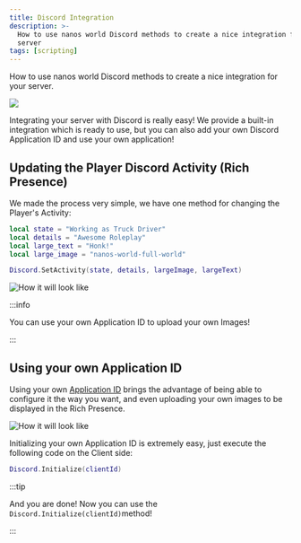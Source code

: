```yaml
---
title: Discord Integration
description: >-
  How to use nanos world Discord methods to create a nice integration for your
  server
tags: [scripting]
---
```



How to use nanos world Discord methods to create a nice integration for your server.

![](/img/docs/discord.webp)

Integrating your server with Discord is really easy! We provide a built-in integration which is ready to use, but you can also add your own Discord Application ID and use your own application!

## Updating the Player Discord Activity \(Rich Presence\)

We made the process very simple, we have one method for changing the Player's Activity:

```lua title="Client/Index.lua" showLineNumbers
local state = "Working as Truck Driver"
local details = "Awesome Roleplay"
local large_text = "Honk!"
local large_image = "nanos-world-full-world"

Discord.SetActivity(state, details, largeImage, largeText)
```

![How it will look like](/img/docs/discord-integration-01.webp)

:::info

You can use your own Application ID to upload your own Images!

:::

## Using your own Application ID

Using your own [Application ID](https://discord.com/developers/applications/) brings the advantage of being able to configure it the way you want, and even uploading your own images to be displayed in the Rich Presence.

![How it will look like](/img/docs/discord-integration-02.webp)

Initializing your own Application ID is extremely easy, just execute the following code on the Client side:

```lua title="Client/Index.lua"
Discord.Initialize(clientId)
```

:::tip

And you are done! Now you can use the `Discord.Initialize(clientId)`method!

:::
